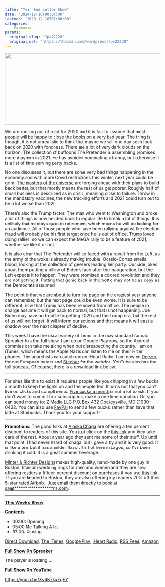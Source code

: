 ```yaml
---
title: "Year End Letter Show"
date: "2020-12-18T00:00:00"
lastmod: "2020-12-18T00:00:00"
categories:
  - Podcasts
params:
  original_slug: "?p=22220"
  original_url: "https://thezman.com/wordpress/?p=22220"
---
```


[<img
src="http://thezman.com/wordpress/wp-content/uploads/2018/01/Power-Hour.png"
decoding="async" width="600" height="233" />](http://thezman.com/wordpress/wp-content/uploads/2018/01/Power-Hour.png)

We are running out of road for 2020 and it is fair to assume that most
people will be happy to close the books on a very bad year. The thing is
though, it is not unrealistic to think that maybe we will one day soon
look back on 2020 with fondness. There are a lot of very dark clouds on
the horizon. The collection of buffoons The Pretender is assembling
promises more mayhem in 2021. He has avoided nominating a tranny, but
otherwise it is a list of time serving party hacks.

No one discusses it, but there are some very bad things happening in the
economy and with more Covid restrictions this winter, next year could be
grim. [The masters of the universe](https://youtu.be/tXWzOMgUoxk) are
forging ahead with their plans to build back better, but that mostly
means the rest of us get poorer. Roughly half of small business is
described as in crisis, meaning close to failure. Throw in the mandatory
vaccines, the new tracking efforts and 2021 could turn out to be a lot
worse than 2020.

There’s also the Trump factor. The man who went to Washington and broke
a lot of things is now headed back to regular life to break a lot of
things. It is unlikely that he stays quiet in retirement, which means he
will be looking for an audience. All of those people who have been
rallying against the election fraud will probably be his first target
once he is out of office. Trump loved doing rallies, so we can expect
the MAGA rally to be a feature of 2021, whether we like it or not.

It is also clear that The Pretender will be faced with a revolt from the
Left, as the army of the woke is already making trouble. Ocasio-Cortez
smells blood, looking at the collection of geezers leading her party.
Our side jokes about them putting a pillow of Biden’s face after the
inauguration, but the Left expects it to happen. They were promised a
colored revolution and they are not getting it. Putting that genie back
in the bottle may not be as easy as the Democrats assumed.

The point is that we are about to turn the page on the craziest year
anyone can remember, but the next page could be even worse. It is sure
to be different, now that Trump has been removed from office. The people
in charge assume it will get back to normal, but that is not happening.
Joe Biden may have no trouble forgetting 2020 and the Trump era, but the
rest of us will not forget. It will inform our actions and that means it
will cast a shadow over the next chapter of decline.

This week I have the usual variety of items in the now standard format.
Spreaker has the full show. I am up on Google Play now, so the Android
commies can take me along when out disrespecting the country. I am on
iTunes, which means the Apple Nazis can listen to me on their Hitler
phones. The anarchists can catch me on iHeart Radio. I am now on
<a href="https://www.deezer.com/show/623032" rel="noopener noreferrer"
target="_blank">Deezer</a>, for our European haters and <a
href="https://www.stitcher.com/podcast/the-z-blog-power-hour?refid=stpr"
rel="noopener noreferrer" target="_blank">Stitcher</a> for the weirdos.
YouTube also has the full podcast. Of course, there is a download link
below.

------------------------------------------------------------------------

For sites like this to exist, it requires people like you chipping in a
few bucks a month to keep the lights on and the people fed. It turns out
that you can’t live on clicks and compliments.
<a href="https://www.subscribestar.com/the-z-blog"
rel="noopener noreferrer" target="_blank">Five bucks a month</a> is not
a lot to ask. If you don’t want to commit to a subscription, make a one
time donation. Or, you can send money to: Z Media LLC P.O. Box 432
Cockeysville, MD 21030-0432. You can also use <a
href="https://www.paypal.com/cgi-bin/webscr?cmd=_s-xclick&amp;hosted_button_id=UDAS2Q8JYA6CN&amp;source=url"
rel="noopener noreferrer" target="_blank">PayPal</a> to send a few
bucks, rather than have that latte at Starbucks. Thank you for your
support!

------------------------------------------------------------------------

**Promotions:** The good folks at
<a href="https://alaskachaga.us/" rel="noopener noreferrer"
target="_blank">Alaska Chaga</a> are offering a ten percent discount to
readers of this site. You just click on the
<a href="https://alaskachaga.us/discount/ZMAN" rel="noopener noreferrer"
target="_blank">this link</a> and they take care of the rest. About a
year ago they sent me some of their stuff. Up until that point, I had
never heard of chaga, but I gave a try and it is very good. It is like a
tea, but it has a milder flavor. It’s hot here in Lagos, so I’ve been
drinking it cold. It is a great summer beverage.

<a href="https://www.minterandrichterdesigns.com/"
rel="noreferrer nofollow noopener" target="_blank">Minter &amp; Richter
Designs</a> makes high-quality, hand-made by one guy in Boston, titanium
wedding rings for men and women and they are now offering readers a
fifteen percent discount on purchases if you use
<a href="https://www.minterandrichterdesigns.com/discount/ZMAN"
rel="noreferrer nofollow noopener" target="_blank">this link</a>. 
 <span class="highlight"><span class="colour"><span class="font"><span class="size">If
you are headed to Boston, they are also offering my readers 20% off
their <a
href="https://www.airbnb.com/users/7988017/listings?user_id=7988017&amp;s=3"
rel="noopener noreferrer" target="_blank">5-star rated Airbnb</a>.  Just
email them directly to book at
<a href="mailto:sa***@*********************ns.com"
data-original-string="x6GvKByk46L8uQgNo7HXug==cb7jOd9e1fDrzpMvz6xDieoAS+neVWSO7PsgK/dibKf/qxGC9iN6rFZc6M3yZYBkjpz"><span
class="apbct-email-encoder"
data-original-string="s9iQ/k3KYZEe6n44mebJbA==cb7z7N/JdIXe7pyqAV9+YWJOcVuNm3pPOCcL+R64GXBWg8jDJhLpwI8I7ltJyy/LaKG"
title="This contact has been encoded by Anti-Spam by CleanTalk. Click to decode. To finish the decoding make sure that JavaScript is enabled in your browser.">sa<span
class="apbct-blur">***</span>@<span
class="apbct-blur">*********************</span>ns.com</span></a>.</span></span></span></span>

------------------------------------------------------------------------

**<u>This Week’s Show</u>**

**<u>Contents</u>**

-   00:00: Opening
-   05:00 Me Talking A lot
-   57:00: Closing

<a href="https://api.spreaker.com/v2/episodes/42545756/download.mp3"
rel="noopener" target="_blank">Direct Download</a>, <a
href="https://itunes.apple.com/us/podcast/the-z-blog-power-hour/id1262799640?mt=2"
rel="noopener noreferrer" target="_blank">The iTunes</a>, <a
href="https://podcasts.google.com/?feed=aHR0cHM6Ly93d3cuc3ByZWFrZXIuY29tL3Nob3cvMjU4OTY1Ny9lcGlzb2Rlcy9mZWVk"
rel="noopener noreferrer" target="_blank">Google Play</a>, <a href="https://www.iheart.com/podcast/the-z-blog-power-hour-29246491/"
rel="noopener noreferrer" target="_blank">iHeart Radio,</a>
<a href="https://www.spreaker.com/show/2589657/episodes/feed"
rel="noopener noreferrer" target="_blank">RSS Feed</a>, <a
href="https://music.amazon.com/podcasts/0d8bc343-742c-40fe-95c8-616ccf4cf1fa/The-Z-Blog-Power-Hour"
rel="noopener noreferrer" target="_blank">Amazon</a>

**<u>Full Show On Spreaker</u>**

The player is loading ...

<span class="widget_spinner dark"></span>

**<u>Full Show On YouTube</u>**

https://youtu.be/Xv6K7kbZgEY
